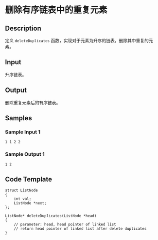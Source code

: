 # 删除有序链表中的重复元素

## Description
定义 `deleteDuplicates` 函数，实现对于元素为升序的链表，删除其中重复的元素。

## Input
升序链表。

## Output
删除重复元素后的有序链表。

## Samples
### Sample Input 1 
```
1 1 2 2
```

### Sample Output 1
```
1 2
```

## Code Template
```
struct ListNode
{
    int val;
    ListNode *next;
};

ListNode* deleteDuplicates(ListNode *head)
{
    // parameter: head, head pointer of linked list
    // return head pointer of linked list after delete duplicates
}
```